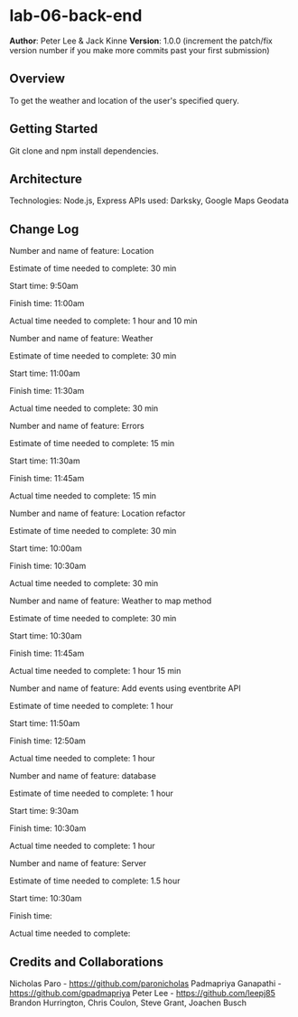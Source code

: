 # lab-06-back-end

**Author**: Peter Lee & Jack Kinne
**Version**: 1.0.0 (increment the patch/fix version number if you make more commits past your first submission)

## Overview
To get the weather and location of the user's specified query.

## Getting Started
Git clone and npm install dependencies.

## Architecture
Technologies: Node.js, Express
APIs used: Darksky, Google Maps Geodata

## Change Log

Number and name of feature: Location

Estimate of time needed to complete: 30 min

Start time: 9:50am

Finish time: 11:00am

Actual time needed to complete: 1 hour and 10 min

<!-- ------------- -->
Number and name of feature: Weather

Estimate of time needed to complete: 30 min

Start time: 11:00am

Finish time: 11:30am

Actual time needed to complete: 30 min

<!-- ------------- -->
Number and name of feature: Errors

Estimate of time needed to complete: 15 min

Start time: 11:30am

Finish time: 11:45am

Actual time needed to complete: 15 min

<!-- ------------- -->
Number and name of feature: Location refactor

Estimate of time needed to complete: 30 min

Start time: 10:00am

Finish time: 10:30am

Actual time needed to complete: 30 min

<!-- ------------- -->
Number and name of feature: Weather to map method

Estimate of time needed to complete: 30 min

Start time: 10:30am

Finish time: 11:45am

Actual time needed to complete: 1 hour 15 min

<!-- ------------- -->
Number and name of feature: Add events using eventbrite API

Estimate of time needed to complete: 1 hour

Start time: 11:50am

Finish time: 12:50am

Actual time needed to complete: 1 hour

<!-- ------------- -->
Number and name of feature: database

Estimate of time needed to complete: 1 hour

Start time: 9:30am

Finish time: 10:30am

Actual time needed to complete: 1 hour

<!-- ------------- -->
Number and name of feature: Server

Estimate of time needed to complete: 1.5 hour

Start time: 10:30am

Finish time: 

Actual time needed to complete: 

## Credits and Collaborations
Nicholas Paro - https://github.com/paronicholas
Padmapriya Ganapathi - https://github.com/gpadmapriya
Peter Lee - https://github.com/leepj85
Brandon Hurrington, Chris Coulon, Steve Grant, Joachen Busch

